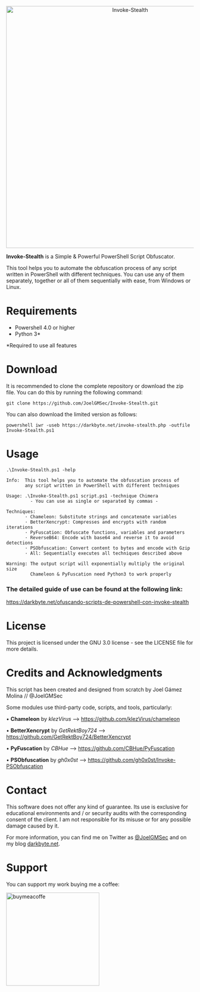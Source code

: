 <p align="center"><img width=650 alt="Invoke-Stealth" src="https://raw.githubusercontent.com/JoelGMSec/Invoke-Stealth/master/Design/Invoke-Stealth.png"></p>

**Invoke-Stealth** is a Simple & Powerful PowerShell Script Obfuscator.

This tool helps you to automate the obfuscation process of any script written in PowerShell with different techniques. You can use any of them separately, together or all of them sequentially with ease, from Windows or Linux.


# Requirements
- Powershell 4.0 or higher
- Python 3*

*Required to use all features


# Download
It is recommended to clone the complete repository or download the zip file.
You can do this by running the following command:
```
git clone https://github.com/JoelGMSec/Invoke-Stealth.git
```

You can also download the limited version as follows:
```
powershell iwr -useb https://darkbyte.net/invoke-stealth.php -outfile Invoke-Stealth.ps1
```


# Usage
```
.\Invoke-Stealth.ps1 -help

Info:  This tool helps you to automate the obfuscation process of
       any script written in PowerShell with different techniques

Usage: .\Invoke-Stealth.ps1 script.ps1 -technique Chimera
         - You can use as single or separated by commas -

Techniques:
       · Chameleon: Substitute strings and concatenate variables
       · BetterXencrypt: Compresses and encrypts with random iterations
       · PyFuscation: Obfuscate functions, variables and parameters
       · ReverseB64: Encode with base64 and reverse it to avoid detections
       · PSObfuscation: Convert content to bytes and encode with Gzip
       · All: Sequentially executes all techniques described above

Warning: The output script will exponentially multiply the original size
         Chameleon & PyFuscation need Python3 to work properly
```

### The detailed guide of use can be found at the following link:

https://darkbyte.net/ofuscando-scripts-de-powershell-con-invoke-stealth


# License
This project is licensed under the GNU 3.0 license - see the LICENSE file for more details.


# Credits and Acknowledgments
This script has been created and designed from scratch by Joel Gámez Molina // @JoelGMSec

Some modules use third-party code, scripts, and tools, particularly:

• **Chameleon** by *klezVirus* --> https://github.com/klezVirus/chameleon

• **BetterXencrypt** by *GetRektBoy724* --> https://github.com/GetRektBoy724/BetterXencrypt

• **PyFuscation** by *CBHue* --> https://github.com/CBHue/PyFuscation

• **PSObfuscation** by *gh0x0st* --> https://github.com/gh0x0st/Invoke-PSObfuscation


# Contact
This software does not offer any kind of guarantee. Its use is exclusive for educational environments and / or security audits with the corresponding consent of the client. I am not responsible for its misuse or for any possible damage caused by it.

For more information, you can find me on Twitter as [@JoelGMSec](https://twitter.com/JoelGMSec) and on my blog [darkbyte.net](https://darkbyte.net).


# Support
You can support my work buying me a coffee:

[<img width=250 alt="buymeacoffe" src="https://cdn.buymeacoffee.com/buttons/v2/default-blue.png">](https://www.buymeacoffee.com/joelgmsec)
